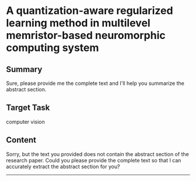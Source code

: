 # A quantization-aware regularized learning method in multilevel memristor-based neuromorphic computing system

## Summary

Sure, please provide me the complete text and I'll help you summarize the abstract section.


## Target Task

computer vision

## Content

Sorry, but the text you provided does not contain the abstract section of the research paper. Could you please provide the complete text so that I can accurately extract the abstract section for you?



---

